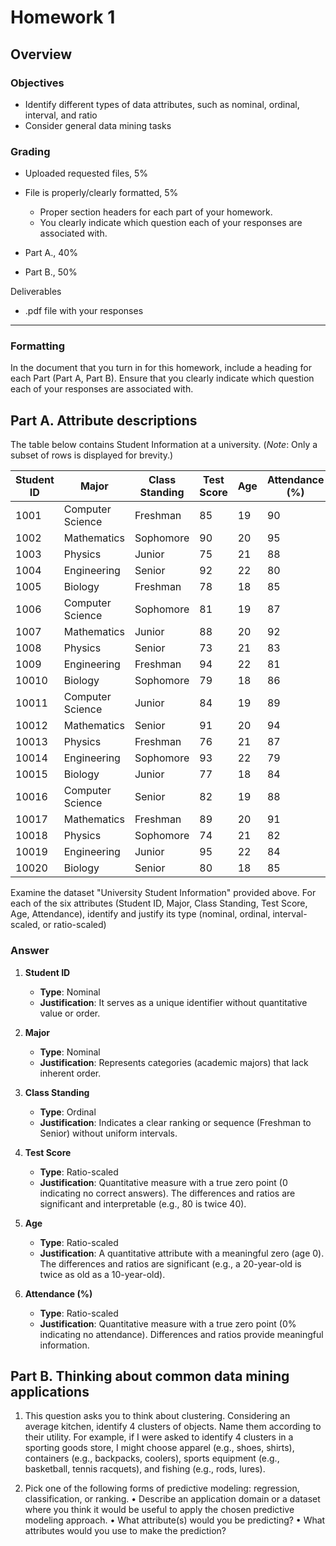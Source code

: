 # Homework 1

## Overview

### Objectives

- Identify different types of data attributes, such as nominal, ordinal, interval, and ratio
- Consider general data mining tasks

### Grading

- Uploaded requested files, 5%
- File is properly/clearly formatted, 5%

  - Proper section headers for each part of your homework.
  - You clearly indicate which question each of your responses are associated with.

- Part A., 40%
- Part B., 50%

Deliverables

- .pdf file with your responses

---

### Formatting

In the document that you turn in for this homework, include a heading for each Part (Part A, Part B). Ensure that you clearly indicate which question each of your responses are associated with.

## Part A. Attribute descriptions

The table below contains Student Information at a university. (_Note_: Only a subset of rows is displayed for brevity.)

| Student ID | Major | Class Standing | Test Score | Age | Attendance (%) |
| --- | --- | --- | --- | --- | --- |
| 1001 | Computer Science | Freshman | 85 | 19 | 90 |
| 1002 | Mathematics | Sophomore | 90 | 20 | 95 |
| 1003 | Physics | Junior | 75 | 21 | 88 |
| 1004 | Engineering | Senior | 92 | 22 | 80 |
| 1005 | Biology | Freshman | 78 | 18 | 85 |
| 1006 | Computer Science | Sophomore | 81 | 19 | 87 |
| 1007 | Mathematics | Junior | 88 | 20 | 92 |
| 1008 | Physics | Senior | 73 | 21 | 83 |
| 1009 | Engineering | Freshman | 94 | 22 | 81 |
| 10010 | Biology | Sophomore | 79 | 18 | 86 |
| 10011 | Computer Science | Junior | 84 | 19 | 89 |
| 10012 | Mathematics | Senior | 91 | 20 | 94 |
| 10013 | Physics | Freshman | 76 | 21 | 87 |
| 10014 | Engineering | Sophomore | 93 | 22 | 79 |
| 10015 | Biology | Junior | 77 | 18 | 84 |
| 10016 | Computer Science | Senior | 82 | 19 | 88 |
| 10017 | Mathematics | Freshman | 89 | 20 | 91 |
| 10018 | Physics | Sophomore | 74 | 21 | 82 |
| 10019 | Engineering | Junior | 95 | 22 | 84 |
| 10020 | Biology | Senior | 80 | 18 | 85 |

Examine the dataset "University Student Information" provided above. For each of the six attributes (Student ID, Major, Class Standing, Test Score, Age, Attendance), identify and justify its type (nominal, ordinal, interval-scaled, or ratio-scaled)

### Answer

<!-- - **Student ID**: Norminal: does not have a quantitative value or order.
- **Major**: Norminal: categories without any inherent order
- **Class Standing**: Ordinal: Indicates a ranking or order
- **Test Score**: Ratio-scaled: Has a true zero point (a score of 0 means no answers were correct). Differences and ratios are meaningful (a score of 80 is twice as much as a score of 40).
- **Age**: Ratio-scaled: A quantitative measure with a meaningful zero point (age of 0). Differences and ratios are meaningful (a 20-year-old is twice as old as a 10-year-old).
- **Attendance (%)**: Ratio-scalsed: it’s a quantitative measure with a true zero point (0% attendance means no attendance at all). Differences and ratios are meaningful. -->

1. **Student ID**

   - **Type**: Nominal
   - **Justification**: It serves as a unique identifier without quantitative value or order.

2. **Major**

   - **Type**: Nominal
   - **Justification**: Represents categories (academic majors) that lack inherent order.

3. **Class Standing**

   - **Type**: Ordinal
   - **Justification**: Indicates a clear ranking or sequence (Freshman to Senior) without uniform intervals.

4. **Test Score**

   - **Type**: Ratio-scaled
   - **Justification**: Quantitative measure with a true zero point (0 indicating no correct answers). The differences and ratios are significant and interpretable (e.g., 80 is twice 40).

5. **Age**

   - **Type**: Ratio-scaled
   - **Justification**: A quantitative attribute with a meaningful zero (age 0). The differences and ratios are significant (e.g., a 20-year-old is twice as old as a 10-year-old).

6. **Attendance (%)**
   - **Type**: Ratio-scaled
   - **Justification**: Quantitative measure with a true zero point (0% indicating no attendance). Differences and ratios provide meaningful information.

## Part B. Thinking about common data mining applications

1. This question asks you to think about clustering. Considering an average kitchen, identify 4 clusters of objects. Name them according to their utility. For example, if I were asked to identify 4 clusters in a sporting goods store, I might choose apparel (e.g., shoes, shirts), containers (e.g., backpacks, coolers), sports equipment (e.g., basketball, tennis racquets), and fishing (e.g., rods, lures).

2. Pick one of the following forms of predictive modeling: regression, classification, or ranking. • Describe an application domain or a dataset where you think it would be useful to apply the chosen predictive modeling approach. • What attribute(s) would you be predicting? • What attributes would you use to make the prediction?
